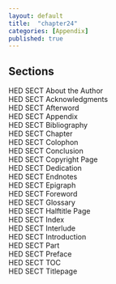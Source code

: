 ```yaml
---
layout: default
title:  "chapter24"
categories: [Appendix]
published: true
---
```


<section class="hwprsubsectionstart" data-hederis-type="hwprsubsectionstart" id="pBfN96YJ0" data-type="subsection"><h1 data-hederis-type="hblktitle" class="hblktitle" id="pFLznC2fI">Sections</h1>
    <dl class="hwprdef-liststart" data-hederis-type="hwprdef-liststart" id="pfziPWCWS"><dt data-hederis-type="hblkdefterm" class="hblkdefterm" id="p1iYfj8rX">HED SECT About the Author</dt>
    <dt data-hederis-type="hblkdefterm" class="hblkdefterm" id="pVk2l7eNb">HED SECT Acknowledgments</dt>
    <dt data-hederis-type="hblkdefterm" class="hblkdefterm" id="prceyNn7K">HED SECT Afterword</dt>
    <dt data-hederis-type="hblkdefterm" class="hblkdefterm" id="pvUBepB1m">HED SECT Appendix</dt>
    <dt data-hederis-type="hblkdefterm" class="hblkdefterm" id="pQH3OtoTv">HED SECT Bibliography</dt>
    <dt data-hederis-type="hblkdefterm" class="hblkdefterm" id="pqdqEXyDX">HED SECT Chapter</dt>
    <dt data-hederis-type="hblkdefterm" class="hblkdefterm" id="p5sJaDMsm">HED SECT Colophon</dt>
    <dt data-hederis-type="hblkdefterm" class="hblkdefterm" id="pBm4MgwZd">HED SECT Conclusion</dt>
    <dt data-hederis-type="hblkdefterm" class="hblkdefterm" id="pwci4ZQlP">HED SECT Copyright Page</dt>
    <dt data-hederis-type="hblkdefterm" class="hblkdefterm" id="pQ6p24mYd">HED SECT Dedication</dt>
    <dt data-hederis-type="hblkdefterm" class="hblkdefterm" id="pBqaC6Q8n">HED SECT Endnotes</dt>
    <dt data-hederis-type="hblkdefterm" class="hblkdefterm" id="pOjnKGZdZ">HED SECT Epigraph</dt>
    <dt data-hederis-type="hblkdefterm" class="hblkdefterm" id="pWTHRrz1K">HED SECT Foreword</dt>
    <dt data-hederis-type="hblkdefterm" class="hblkdefterm" id="p3lTfcryP">HED SECT Glossary</dt>
    <dt data-hederis-type="hblkdefterm" class="hblkdefterm" id="pkJzFFtvt">HED SECT Halftitle Page</dt>
    <dt data-hederis-type="hblkdefterm" class="hblkdefterm" id="pUf0LJ3lL">HED SECT Index</dt>
    <dt data-hederis-type="hblkdefterm" class="hblkdefterm" id="pgE5HmJqk">HED SECT Interlude</dt>
    <dt data-hederis-type="hblkdefterm" class="hblkdefterm" id="plCFDqsRj">HED SECT Introduction</dt>
    <dt data-hederis-type="hblkdefterm" class="hblkdefterm" id="pGE1o9xAh">HED SECT Part</dt>
    <dt data-hederis-type="hblkdefterm" class="hblkdefterm" id="pRXf3mleB">HED SECT Preface</dt>
    <dt data-hederis-type="hblkdefterm" class="hblkdefterm" id="p5fuVbkpi">HED SECT TOC</dt>
    <dt data-hederis-type="hblkdefterm" class="hblkdefterm" id="pIjzR6cee">HED SECT Titlepage</dt>
    </dl>
    </section>
    